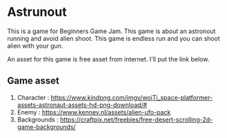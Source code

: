 # Astrunout

This is a game for Beginners Game Jam. This game is about an astronout running and avoid alien shoot. This game is endless run and you can shoot alien with your gun.

An asset for this game is free asset from internet. I'll put the link below.


## Game asset
1. Character    : https://www.kindpng.com/imgv/woiTi_space-platformer-assets-astronaut-assets-hd-png-download/#
2. Enemy        : https://www.kenney.nl/assets/alien-ufo-pack
3. Backgrounds  : https://craftpix.net/freebies/free-desert-scrolling-2d-game-backgrounds/
